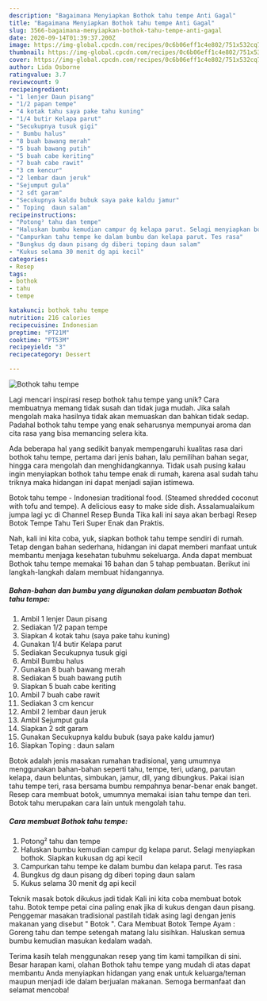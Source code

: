 ```yaml
---
description: "Bagaimana Menyiapkan Bothok tahu tempe Anti Gagal"
title: "Bagaimana Menyiapkan Bothok tahu tempe Anti Gagal"
slug: 3566-bagaimana-menyiapkan-bothok-tahu-tempe-anti-gagal
date: 2020-09-14T01:39:37.200Z
image: https://img-global.cpcdn.com/recipes/0c6b06eff1c4e802/751x532cq70/bothok-tahu-tempe-foto-resep-utama.jpg
thumbnail: https://img-global.cpcdn.com/recipes/0c6b06eff1c4e802/751x532cq70/bothok-tahu-tempe-foto-resep-utama.jpg
cover: https://img-global.cpcdn.com/recipes/0c6b06eff1c4e802/751x532cq70/bothok-tahu-tempe-foto-resep-utama.jpg
author: Lida Osborne
ratingvalue: 3.7
reviewcount: 9
recipeingredient:
- "1 lenjer Daun pisang"
- "1/2 papan tempe"
- "4 kotak tahu saya pake tahu kuning"
- "1/4 butir Kelapa parut"
- "Secukupnya tusuk gigi"
- " Bumbu halus"
- "8 buah bawang merah"
- "5 buah bawang putih"
- "5 buah cabe keriting"
- "7 buah cabe rawit"
- "3 cm kencur"
- "2 lembar daun jeruk"
- "Sejumput gula"
- "2 sdt garam"
- "Secukupnya kaldu bubuk saya pake kaldu jamur"
- " Toping  daun salam"
recipeinstructions:
- "Potong² tahu dan tempe"
- "Haluskan bumbu kemudian campur dg kelapa parut. Selagi menyiapkan bothok. Siapkan kukusan dg api kecil"
- "Campurkan tahu tempe ke dalam bumbu dan kelapa parut. Tes rasa"
- "Bungkus dg daun pisang dg diberi toping daun salam"
- "Kukus selama 30 menit dg api kecil"
categories:
- Resep
tags:
- bothok
- tahu
- tempe

katakunci: bothok tahu tempe 
nutrition: 216 calories
recipecuisine: Indonesian
preptime: "PT21M"
cooktime: "PT53M"
recipeyield: "3"
recipecategory: Dessert

---
```



![Bothok tahu tempe](https://img-global.cpcdn.com/recipes/0c6b06eff1c4e802/751x532cq70/bothok-tahu-tempe-foto-resep-utama.jpg)

Lagi mencari inspirasi resep bothok tahu tempe yang unik? Cara membuatnya memang tidak susah dan tidak juga mudah. Jika salah mengolah maka hasilnya tidak akan memuaskan dan bahkan tidak sedap. Padahal bothok tahu tempe yang enak seharusnya mempunyai aroma dan cita rasa yang bisa memancing selera kita.

Ada beberapa hal yang sedikit banyak mempengaruhi kualitas rasa dari bothok tahu tempe, pertama dari jenis bahan, lalu pemilihan bahan segar, hingga cara mengolah dan menghidangkannya. Tidak usah pusing kalau ingin menyiapkan bothok tahu tempe enak di rumah, karena asal sudah tahu triknya maka hidangan ini dapat menjadi sajian istimewa.

Botok tahu tempe - Indonesian traditional food. (Steamed shredded coconut with tofu and tempe). A delicious easy to make side dish. Assalamualaikum jumpa lagi yc di Channel Resep Bunda Tika kali ini saya akan berbagi Resep Botok Tempe Tahu Teri Super Enak dan Praktis.


Nah, kali ini kita coba, yuk, siapkan bothok tahu tempe sendiri di rumah. Tetap dengan bahan sederhana, hidangan ini dapat memberi manfaat untuk membantu menjaga kesehatan tubuhmu sekeluarga. Anda dapat membuat Bothok tahu tempe memakai 16 bahan dan 5 tahap pembuatan. Berikut ini langkah-langkah dalam membuat hidangannya.

<!--inarticleads1-->

##### Bahan-bahan dan bumbu yang digunakan dalam pembuatan Bothok tahu tempe:

1. Ambil 1 lenjer Daun pisang
1. Sediakan 1/2 papan tempe
1. Siapkan 4 kotak tahu (saya pake tahu kuning)
1. Gunakan 1/4 butir Kelapa parut
1. Sediakan Secukupnya tusuk gigi
1. Ambil  Bumbu halus
1. Gunakan 8 buah bawang merah
1. Sediakan 5 buah bawang putih
1. Siapkan 5 buah cabe keriting
1. Ambil 7 buah cabe rawit
1. Sediakan 3 cm kencur
1. Ambil 2 lembar daun jeruk
1. Ambil Sejumput gula
1. Siapkan 2 sdt garam
1. Gunakan Secukupnya kaldu bubuk (saya pake kaldu jamur)
1. Siapkan  Toping : daun salam


Botok adalah jenis masakan rumahan tradisional, yang umumnya menggunakan bahan-bahan seperti tahu, tempe, teri, udang, parutan kelapa, daun beluntas, simbukan, jamur, dll, yang dibungkus. Pakai isian tahu tempe teri, rasa bersama bumbu rempahnya benar-benar enak banget. Resep cara membuat botok, umumnya memakai isian tahu tempe dan teri. Botok tahu merupakan cara lain untuk mengolah tahu. 

<!--inarticleads2-->

##### Cara membuat Bothok tahu tempe:

1. Potong² tahu dan tempe
1. Haluskan bumbu kemudian campur dg kelapa parut. Selagi menyiapkan bothok. Siapkan kukusan dg api kecil
1. Campurkan tahu tempe ke dalam bumbu dan kelapa parut. Tes rasa
1. Bungkus dg daun pisang dg diberi toping daun salam
1. Kukus selama 30 menit dg api kecil


Teknik masak botok dikukus jadi tidak Kali ini kita coba membuat botok tahu. Botok tempe petai cina paling enak jika di kukus dengan daun pisang. Penggemar masakan tradisional pastilah tidak asing lagi dengan jenis makanan yang disebut &#34; Botok &#34;. Cara Membuat Botok Tempe Ayam : Goreng tahu dan tempe setengah matang lalu sisihkan. Haluskan semua bumbu kemudian masukan kedalam wadah. 

Terima kasih telah menggunakan resep yang tim kami tampilkan di sini. Besar harapan kami, olahan Bothok tahu tempe yang mudah di atas dapat membantu Anda menyiapkan hidangan yang enak untuk keluarga/teman maupun menjadi ide dalam berjualan makanan. Semoga bermanfaat dan selamat mencoba!
